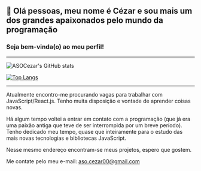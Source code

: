 ## 👋 Olá pessoas, meu nome é Cézar e sou mais um dos grandes apaixonados pelo mundo da programação
### Seja bem-vinda(o) ao meu perfil!
-------

![ASOCezar's GitHub stats](https://github-readme-stats.vercel.app/api?username=asocezar&show_icons=true&theme=radical)

[![Top Langs](https://github-readme-stats.vercel.app/api/top-langs/?username=asocezar&layout=compact)](https://github.com/anuraghazra/github-readme-stats)

-------

Atualmente encontro-me procurando vagas para trabalhar com JavaScript/React.js.
Tenho muita disposição e vontade de aprender coisas novas.

Há algum tempo voltei a entrar em contato com a programação (que já era uma paixão antiga que teve de ser interrompida por um breve período). Tenho dedicado meu tempo, quase que inteiramente para o estudo das mais novas tecnologias e bibliotecas JavaScript.

Nesse mesmo endereço encontram-se meus projetos, espero que gostem.

Me contate pelo meu e-mail: aso.cezar00@gmail.com








<!---
ASOCezar/ASOCezar is a ✨ special ✨ repository because its `README.md` (this file) appears on your GitHub profile.
You can click the Preview link to take a look at your changes.
--->
